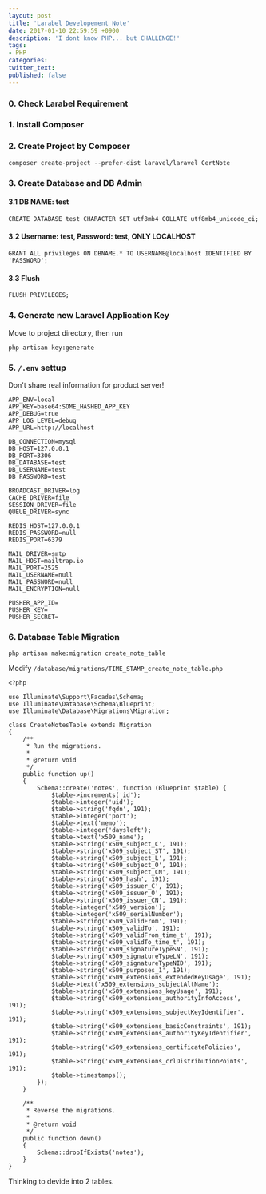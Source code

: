 ```yaml
---
layout: post
title: 'Larabel Developement Note'
date: 2017-01-10 22:59:59 +0900
description: 'I dont know PHP... but CHALLENGE!'
tags:
- PHP
categories:
twitter_text:
published: false
---
```


### 0. Check Larabel Requirement

### 1. Install Composer

### 2. Create Project by Composer

```
composer create-project --prefer-dist laravel/laravel CertNote
```

### 3. Create Database and DB Admin

#### 3.1 DB NAME: test

```
CREATE DATABASE test CHARACTER SET utf8mb4 COLLATE utf8mb4_unicode_ci;
```
#### 3.2 Username: test, Password: test, ONLY LOCALHOST

```
GRANT ALL privileges ON DBNAME.* TO USERNAME@localhost IDENTIFIED BY 'PASSWORD';
```

#### 3.3 Flush

```
FLUSH PRIVILEGES;
```

### 4. Generate new Laravel Application Key

Move to project directory, then run

```
php artisan key:generate
```

### 5. `/.env` settup

Don't share real information for product server!

```
APP_ENV=local
APP_KEY=base64:SOME_HASHED_APP_KEY
APP_DEBUG=true
APP_LOG_LEVEL=debug
APP_URL=http://localhost

DB_CONNECTION=mysql
DB_HOST=127.0.0.1
DB_PORT=3306
DB_DATABASE=test
DB_USERNAME=test
DB_PASSWORD=test

BROADCAST_DRIVER=log
CACHE_DRIVER=file
SESSION_DRIVER=file
QUEUE_DRIVER=sync

REDIS_HOST=127.0.0.1
REDIS_PASSWORD=null
REDIS_PORT=6379

MAIL_DRIVER=smtp
MAIL_HOST=mailtrap.io
MAIL_PORT=2525
MAIL_USERNAME=null
MAIL_PASSWORD=null
MAIL_ENCRYPTION=null

PUSHER_APP_ID=
PUSHER_KEY=
PUSHER_SECRET=
```

### 6. Database Table Migration

```
php artisan make:migration create_note_table
```

Modify `/database/migrations/TIME_STAMP_create_note_table.php` 

```
<?php

use Illuminate\Support\Facades\Schema;
use Illuminate\Database\Schema\Blueprint;
use Illuminate\Database\Migrations\Migration;

class CreateNotesTable extends Migration
{
    /**
     * Run the migrations.
     *
     * @return void
     */
    public function up()
    {
        Schema::create('notes', function (Blueprint $table) {
            $table->increments('id');
            $table->integer('uid');
            $table->string('fqdn', 191);
            $table->integer('port');
            $table->text('memo');
            $table->integer('daysleft');
            $table->text('x509_name');
            $table->string('x509_subject_C', 191);
            $table->string('x509_subject_ST', 191);
            $table->string('x509_subject_L', 191);
            $table->string('x509_subject_O', 191);
            $table->string('x509_subject_CN', 191);
            $table->string('x509_hash', 191);
            $table->string('x509_issuer_C', 191);
            $table->string('x509_issuer_O', 191);
            $table->string('x509_issuer_CN', 191);
            $table->integer('x509_version');
            $table->integer('x509_serialNumber');
            $table->string('x509_validFrom', 191);
            $table->string('x509_validTo', 191);
            $table->string('x509_validFrom_time_t', 191);
            $table->string('x509_validTo_time_t', 191);
            $table->string('x509_signatureTypeSN', 191);
            $table->string('x509_signatureTypeLN', 191);
            $table->string('x509_signatureTypeNID', 191);
            $table->string('x509_purposes_1', 191);
            $table->string('x509_extensions_extendedKeyUsage', 191);
            $table->text('x509_extensions_subjectAltName');
            $table->string('x509_extensions_keyUsage', 191);
            $table->string('x509_extensions_authorityInfoAccess', 191);
            $table->string('x509_extensions_subjectKeyIdentifier', 191);
            $table->string('x509_extensions_basicConstraints', 191);
            $table->string('x509_extensions_authorityKeyIdentifier', 191);
            $table->string('x509_extensions_certificatePolicies', 191);
            $table->string('x509_extensions_crlDistributionPoints', 191);
            $table->timestamps();
        });
    }

    /**
     * Reverse the migrations.
     *
     * @return void
     */
    public function down()
    {
        Schema::dropIfExists('notes');
    }
}
```
Thinking to devide into 2 tables.
